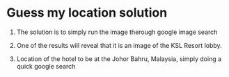# Guess my location solution  

1. The solution is to simply run the image therough google image search 

2. One of the results will reveal that it is an image of the KSL Resort lobby.

3. Location of the hotel to be at the Johor Bahru, Malaysia, simply doing a quick google search


